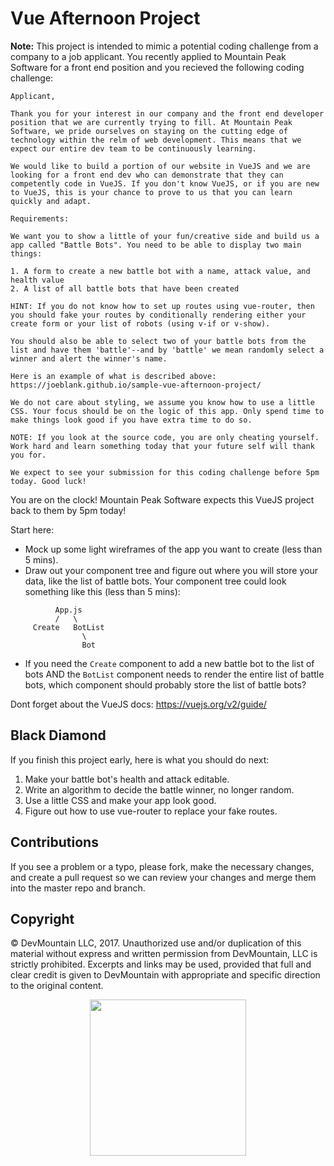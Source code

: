 # Vue Afternoon Project

**Note:** This project is intended to mimic a potential coding challenge from a company to a job applicant. You recently applied to Mountain Peak Software for a front end position and you recieved the following coding challenge:

```
Applicant,

Thank you for your interest in our company and the front end developer position that we are currently trying to fill. At Mountain Peak Software, we pride ourselves on staying on the cutting edge of technology within the relm of web development. This means that we expect our entire dev team to be continuously learning.

We would like to build a portion of our website in VueJS and we are looking for a front end dev who can demonstrate that they can competently code in VueJS. If you don't know VueJS, or if you are new to VueJS, this is your chance to prove to us that you can learn quickly and adapt.

Requirements:

We want you to show a little of your fun/creative side and build us a app called "Battle Bots". You need to be able to display two main things:

1. A form to create a new battle bot with a name, attack value, and health value
2. A list of all battle bots that have been created

HINT: If you do not know how to set up routes using vue-router, then you should fake your routes by conditionally rendering either your create form or your list of robots (using v-if or v-show).

You should also be able to select two of your battle bots from the list and have them 'battle'--and by 'battle' we mean randomly select a winner and alert the winner's name. 

Here is an example of what is described above: https://joeblank.github.io/sample-vue-afternoon-project/ 

We do not care about styling, we assume you know how to use a little CSS. Your focus should be on the logic of this app. Only spend time to make things look good if you have extra time to do so.

NOTE: If you look at the source code, you are only cheating yourself. Work hard and learn something today that your future self will thank you for.

We expect to see your submission for this coding challenge before 5pm today. Good luck!

```

You are on the clock! Mountain Peak Software expects this VueJS project back to them by 5pm today! 

Start here:

* Mock up some light wireframes of the app you want to create (less than 5 mins).
* Draw out your component tree and figure out where you will store your data, like the list of battle bots. Your component tree could look something like this (less than 5 mins):
```
          App.js
          /   \
     Create   BotList
                \
                Bot
```
* If you need the `Create` component to add a new battle bot to the list of bots AND the `BotList` component needs to render the entire list of battle bots, which component should probably store the list of battle bots?

Dont forget about the VueJS docs: https://vuejs.org/v2/guide/

## Black Diamond

If you finish this project early, here is what you should do next:
1. Make your battle bot's health and attack editable.
2. Write an algorithm to decide the battle winner, no longer random.
3. Use a little CSS and make your app look good.
4. Figure out how to use vue-router to replace your fake routes.

## Contributions

If you see a problem or a typo, please fork, make the necessary changes, and create a pull request so we can review your changes and merge them into the master repo and branch.

## Copyright

© DevMountain LLC, 2017. Unauthorized use and/or duplication of this material without express and written permission from DevMountain, LLC is strictly prohibited. Excerpts and links may be used, provided that full and clear credit is given to DevMountain with appropriate and specific direction to the original content.

<p align="center">
<img src="https://devmounta.in/img/logowhiteblue.png" width="250">
</p>